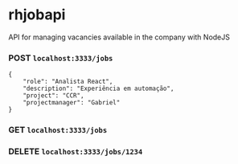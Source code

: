 # rhjobapi
API for managing vacancies available in the company with NodeJS


### POST `localhost:3333/jobs`

```
{
    "role": "Analista React",
    "description": "Experiência em automação",
    "project": "CCR",
    "projectmanager": "Gabriel"
}
```
### GET `localhost:3333/jobs`

### DELETE `localhost:3333/jobs/1234`
